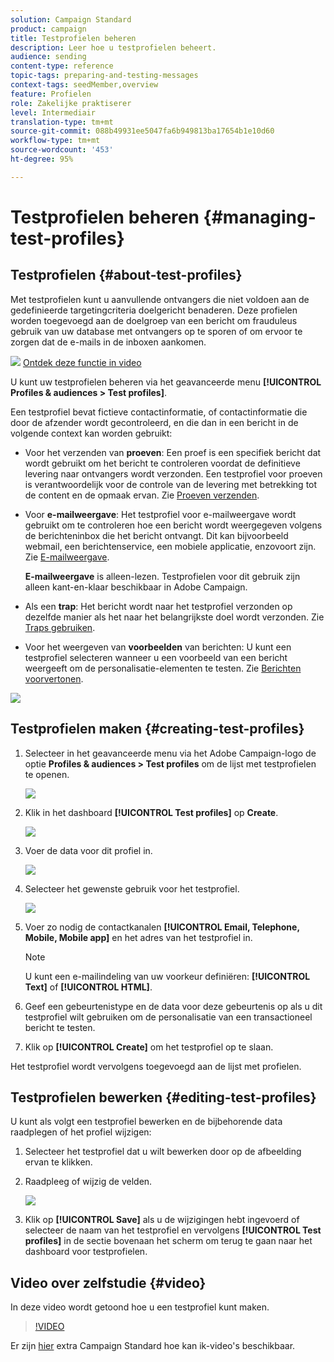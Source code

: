 ```yaml
---
solution: Campaign Standard
product: campaign
title: Testprofielen beheren
description: Leer hoe u testprofielen beheert.
audience: sending
content-type: reference
topic-tags: preparing-and-testing-messages
context-tags: seedMember,overview
feature: Profielen
role: Zakelijke praktiserer
level: Intermediair
translation-type: tm+mt
source-git-commit: 088b49931ee5047fa6b949813ba17654b1e10d60
workflow-type: tm+mt
source-wordcount: '453'
ht-degree: 95%

---
```



# Testprofielen beheren {#managing-test-profiles}

## Testprofielen {#about-test-profiles}

Met testprofielen kunt u aanvullende ontvangers die niet voldoen aan de gedefinieerde targetingcriteria doelgericht benaderen. Deze profielen worden toegevoegd aan de doelgroep van een bericht om frauduleus gebruik van uw database met ontvangers op te sporen of om ervoor te zorgen dat de e-mails in de inboxen aankomen.

![](assets/do-not-localize/how-to-video.png) [Ontdek deze functie in video](#video)

U kunt uw testprofielen beheren via het geavanceerde menu **[!UICONTROL Profiles & audiences > Test profiles]**.

Een testprofiel bevat fictieve contactinformatie, of contactinformatie die door de afzender wordt gecontroleerd, en die dan in een bericht in de volgende context kan worden gebruikt:

* Voor het verzenden van **proeven**: Een proef is een specifiek bericht dat wordt gebruikt om het bericht te controleren voordat de definitieve levering naar ontvangers wordt verzonden. Een testprofiel voor proeven is verantwoordelijk voor de controle van de levering met betrekking tot de content en de opmaak ervan. Zie [Proeven verzenden](../../sending/using/sending-proofs.md).
* Voor **e-mailweergave**: Het testprofiel voor e-mailweergave wordt gebruikt om te controleren hoe een bericht wordt weergegeven volgens de berichteninbox die het bericht ontvangt. Dit kan bijvoorbeeld webmail, een berichtenservice, een mobiele applicatie, enzovoort zijn. Zie [E-mailweergave](../../sending/using/email-rendering.md).

   **E-mailweergave** is alleen-lezen. Testprofielen voor dit gebruik zijn alleen kant-en-klaar beschikbaar in Adobe Campaign.

* Als een **trap**: Het bericht wordt naar het testprofiel verzonden op dezelfde manier als het naar het belangrijkste doel wordt verzonden. Zie [Traps gebruiken](../../sending/using/using-traps.md).
* Voor het weergeven van **voorbeelden** van berichten: U kunt een testprofiel selecteren wanneer u een voorbeeld van een bericht weergeeft om de personalisatie-elementen te testen. Zie [Berichten voorvertonen](/help/sending/using/previewing-messages.md).

![](assets/test_profile.png)

## Testprofielen maken {#creating-test-profiles}

1. Selecteer in het geavanceerde menu via het Adobe Campaign-logo de optie **Profiles &amp; audiences > Test profiles** om de lijst met testprofielen te openen.

   ![](assets/test_profile_creation_1.png)

1. Klik in het dashboard **[!UICONTROL Test profiles]** op **Create**.

   ![](assets/test_profile_creation_2.png)

1. Voer de data voor dit profiel in.

   ![](assets/test_profile_creation_3.png)

1. Selecteer het gewenste gebruik voor het testprofiel.

   ![](assets/test_profile_creation_4.png)

1. Voer zo nodig de contactkanalen **[!UICONTROL Email, Telephone, Mobile, Mobile app]** en het adres van het testprofiel in.

   >[!NOTE]
   >
   >U kunt een e-mailindeling van uw voorkeur definiëren: **[!UICONTROL Text]** of **[!UICONTROL HTML]**.

1. Geef een gebeurtenistype en de data voor deze gebeurtenis op als u dit testprofiel wilt gebruiken om de personalisatie van een transactioneel bericht te testen.
1. Klik op **[!UICONTROL Create]** om het testprofiel op te slaan.

Het testprofiel wordt vervolgens toegevoegd aan de lijst met profielen.

## Testprofielen bewerken {#editing-test-profiles}

U kunt als volgt een testprofiel bewerken en de bijbehorende data raadplegen of het profiel wijzigen:

1. Selecteer het testprofiel dat u wilt bewerken door op de afbeelding ervan te klikken.
1. Raadpleeg of wijzig de velden.

   ![](assets/test_profile_edit.png)

1. Klik op **[!UICONTROL Save]** als u de wijzigingen hebt ingevoerd of selecteer de naam van het testprofiel en vervolgens **[!UICONTROL Test profiles]** in de sectie bovenaan het scherm om terug te gaan naar het dashboard voor testprofielen.

## Video over zelfstudie {#video}

In deze video wordt getoond hoe u een testprofiel kunt maken.

>[!VIDEO](https://video.tv.adobe.com/v/24094?quality=12)

Er zijn [hier](https://experienceleague.adobe.com/docs/campaign-standard-learn/tutorials/overview.html?lang=nl) extra Campaign Standard hoe kan ik-video&#39;s beschikbaar.
